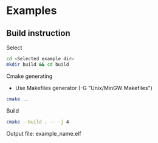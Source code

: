 # Examples
## Build instruction

Select
```bash
cd <Selected example dir>
mkdir build && cd build
```
Cmake generating
 - Use Makefiles generator (-G "Unix/MinGW Makefiles")
```bash
cmake ..
```
Build
```bash
cmake --build . -- -j 4
````
Output file: example_name.elf
